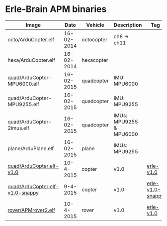 Erle-Brain APM binaries
==========

| Image | Date | Vehicle | Description | Tag | Parameters |
| ----------|--------|-------|------| ----- | ----- |
|octo/ArduCopter.elf| 16-02-2014 |octocopter| ch8 -> ch11| | |
|hexa/ArduCopter.elf| 16-02-2014 |hexacopter| | | |
|quad/ArduCopter-MPU6000.elf| 16-02-2015|quadcopter|IMU: MPU6000| | |
|quad/ArduCopter-MPU9255.elf| 16-02-2015|quadcopter|IMU: MPU9255| | |
|quad/ArduCopter-2imus.elf| 16-02-2015|quadcopter|IMUs: MPU9255 & MPU6000 | | |
|plane/ArduPlane.elf| 16-02-2015|plane|IMUs: MPU9255 | | |
|[quad/ArduCopter.elf-v1.0](https://github.com/erlerobot/ardupilot-binaries/raw/master/quad/ArduCopter.elf-v1.0) | 10-4-2015 | copter | v1.0 | [erle-v1.0](https://github.com/erlerobot/ardupilot/tree/erle-v1.0) | [copter-param](https://raw.githubusercontent.com/erlerobot/erle_parameters/master/copter/copter_autotune_th9x.param) |
|[quad/ArduCopter.elf-v1.0-snappy](https://github.com/erlerobot/ardupilot-binaries/raw/master/quad/ArduCopter.elf-v1.0-snappy) | 9-4-2015 | copter | v1.0 | [erle-v1.0-snappy](https://github.com/erlerobot/ardupilot/tree/erle-v1.0-snappy) | [copter-param](https://raw.githubusercontent.com/erlerobot/erle_parameters/master/copter/copter_autotune_th9x.param) |
|[rover/APMrover2.elf](https://github.com/erlerobot/ardupilot-binaries/raw/master/rover/APMrover2.elf) | 10-4-2015 | rover | v1.0 | [erle-v1.0](https://github.com/erlerobot/ardupilot/tree/erle-v1.0) | [rover-param](https://raw.githubusercontent.com/erlerobot/erle_parameters/master/rover/APMrover_10_04_2015.param) |

